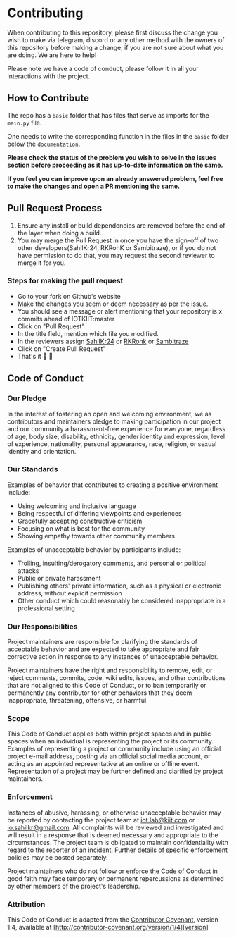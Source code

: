 # Contributing

When contributing to this repository, please first discuss the change you wish to make via telegram, discord or any other method with the owners of this repository before making a change, if you are not sure about what you are doing. We are here to help!

Please note we have a code of conduct, please follow it in all your interactions with the project.

## How to Contribute

The repo has a ```basic``` folder that has files that serve as imports for the ```main.py``` file.

One needs to write the corresponding function in the files in the ```basic``` folder below the ```documentation```.

**Please check the status of the problem you wish to solve in the issues section before proceeding as it has up-to-date information on the same.** 

**If you feel you can improve upon an already answered problem, feel free to make the changes and open a PR mentioning the same.**


## Pull Request Process

1. Ensure any install or build dependencies are removed before the end of the layer when doing a build.
2. You may merge the Pull Request in once you have the sign-off of two other developers(SahilKr24, RKRohK or Sambitraze), or if you 
   do not have permission to do that, you may request the second reviewer to merge it for you.

### Steps for making the pull request

- Go to your fork on Github's website
- Make the changes you seem or deem necessary as per the issue.
- You should see a message or alert mentioning that your repository is x commits ahead of IOTKIIT:master
- Click on "Pull Request"
- In the title field, mention which file you modified.
- In the reviewers assign [SahilKr24](www.github.com/sahilkr24) or [RKRohk](www.github.com/rkrohk) or [Sambitraze](https://github.com/sambitraze)
- Click on "Create Pull Request"
- That's it :tada: 🎉

## Code of Conduct

### Our Pledge

In the interest of fostering an open and welcoming environment, we as
contributors and maintainers pledge to making participation in our project and
our community a harassment-free experience for everyone, regardless of age, body
size, disability, ethnicity, gender identity and expression, level of experience,
nationality, personal appearance, race, religion, or sexual identity and
orientation.

### Our Standards

Examples of behavior that contributes to creating a positive environment
include:

* Using welcoming and inclusive language
* Being respectful of differing viewpoints and experiences
* Gracefully accepting constructive criticism
* Focusing on what is best for the community
* Showing empathy towards other community members

Examples of unacceptable behavior by participants include:

* Trolling, insulting/derogatory comments, and personal or political attacks
* Public or private harassment
* Publishing others' private information, such as a physical or electronic
  address, without explicit permission
* Other conduct which could reasonably be considered inappropriate in a
  professional setting

### Our Responsibilities

Project maintainers are responsible for clarifying the standards of acceptable
behavior and are expected to take appropriate and fair corrective action in
response to any instances of unacceptable behavior.

Project maintainers have the right and responsibility to remove, edit, or
reject comments, commits, code, wiki edits, issues, and other contributions
that are not aligned to this Code of Conduct, or to ban temporarily or
permanently any contributor for other behaviors that they deem inappropriate,
threatening, offensive, or harmful.

### Scope

This Code of Conduct applies both within project spaces and in public spaces
when an individual is representing the project or its community. Examples of
representing a project or community include using an official project e-mail
address, posting via an official social media account, or acting as an appointed
representative at an online or offline event. Representation of a project may be
further defined and clarified by project maintainers.

### Enforcement

Instances of abusive, harassing, or otherwise unacceptable behavior may be
reported by contacting the project team at iot.lab@kiit.com or io.sahilkr@gmail.com. All
complaints will be reviewed and investigated and will result in a response that
is deemed necessary and appropriate to the circumstances. The project team is
obligated to maintain confidentiality with regard to the reporter of an incident.
Further details of specific enforcement policies may be posted separately.

Project maintainers who do not follow or enforce the Code of Conduct in good
faith may face temporary or permanent repercussions as determined by other
members of the project's leadership.

### Attribution

This Code of Conduct is adapted from the [Contributor Covenant][homepage], version 1.4,
available at [http://contributor-covenant.org/version/1/4][version]

[homepage]: http://contributor-covenant.org
[version]: http://contributor-covenant.org/version/1/4/
